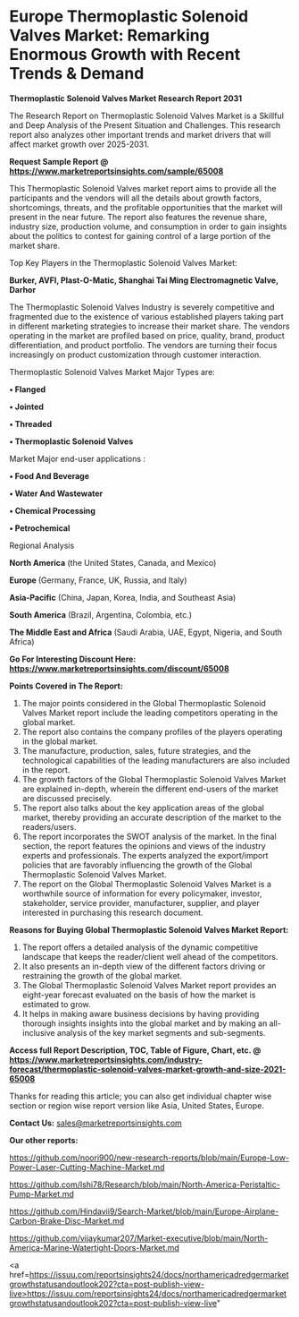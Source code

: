 # Europe Thermoplastic Solenoid Valves Market: Remarking Enormous Growth with Recent Trends & Demand

<strong>Thermoplastic Solenoid Valves Market Research Report 2031</strong>

The Research Report on Thermoplastic Solenoid Valves Market is a Skillful and Deep Analysis of the Present Situation and Challenges. This research report also analyzes other important trends and market drivers that will affect market growth over 2025-2031.

<strong>Request Sample Report @ <a href=https://www.marketreportsinsights.com/sample/65008>https://www.marketreportsinsights.com/sample/65008</a></strong>

This Thermoplastic Solenoid Valves market report aims to provide all the participants and the vendors will all the details about growth factors, shortcomings, threats, and the profitable opportunities that the market will present in the near future. The report also features the revenue share, industry size, production volume, and consumption in order to gain insights about the politics to contest for gaining control of a large portion of the market share.

Top Key Players in the Thermoplastic Solenoid Valves Market:

<strong>Burker, AVFI, Plast-O-Matic, Shanghai Tai Ming Electromagnetic Valve, Darhor</strong>

The Thermoplastic Solenoid Valves Industry is severely competitive and fragmented due to the existence of various established players taking part in different marketing strategies to increase their market share. The vendors operating in the market are profiled based on price, quality, brand, product differentiation, and product portfolio. The vendors are turning their focus increasingly on product customization through customer interaction.

Thermoplastic Solenoid Valves Market Major Types are:

<strong>• Flanged

• Jointed

• Threaded

• Thermoplastic Solenoid Valves</strong>

Market Major end-user applications :

<strong>• Food And Beverage

• Water And Wastewater

• Chemical Processing

• Petrochemical</strong>

Regional Analysis

</u><strong><b>North America</b></strong> (the United States, Canada, and Mexico)

<strong><b>Europe </b></strong>(Germany, France, UK, Russia, and Italy)

<strong><b>Asia-Pacific</b></strong> (China, Japan, Korea, India, and Southeast Asia)

<strong><b>South America</b></strong> (Brazil, Argentina, Colombia, etc.)

<strong><b>The Middle East and Africa</b></strong> (Saudi Arabia, UAE, Egypt, Nigeria, and South Africa)

<strong>Go For Interesting Discount Here: <a href=https://www.marketreportsinsights.com/discount/65008>https://www.marketreportsinsights.com/discount/65008</a></strong>

<strong>Points Covered in The Report:</strong>
<ol>
  <li>The major points considered in the Global Thermoplastic Solenoid Valves Market report include the leading competitors operating in the global market.</li>
  <li>The report also contains the company profiles of the players operating in the global market.</li>
  <li>The manufacture, production, sales, future strategies, and the technological capabilities of the leading manufacturers are also included in the report.</li>
  <li>The growth factors of the Global Thermoplastic Solenoid Valves Market are explained in-depth, wherein the different end-users of the market are discussed precisely.</li>
  <li>The report also talks about the key application areas of the global market, thereby providing an accurate description of the market to the readers/users.</li>
  <li>The report incorporates the SWOT analysis of the market. In the final section, the report features the opinions and views of the industry experts and professionals. The experts analyzed the export/import policies that are favorably influencing the growth of the Global Thermoplastic Solenoid Valves Market.</li>
  <li>The report on the Global Thermoplastic Solenoid Valves Market is a worthwhile source of information for every policymaker, investor, stakeholder, service provider, manufacturer, supplier, and player interested in purchasing this research document.</li>
</ol>
<strong>Reasons for Buying Global Thermoplastic Solenoid Valves Market Report:</strong>

<ol>
  <li>The report offers a detailed analysis of the dynamic competitive landscape that keeps the reader/client well ahead of the competitors.</li>
  <li>It also presents an in-depth view of the different factors driving or restraining the growth of the global market.</li>
  <li>The Global Thermoplastic Solenoid Valves Market report provides an eight-year forecast evaluated on the basis of how the market is estimated to grow.</li>
  <li>It helps in making aware business decisions by having providing thorough insights insights into the global market and by making an all-inclusive analysis of the key market segments and sub-segments.</li>
</ol>
<strong>Access full Report Description, TOC, Table of Figure, Chart, etc. @ <a href=https://www.marketreportsinsights.com/industry-forecast/thermoplastic-solenoid-valves-market-growth-and-size-2021-65008>https://www.marketreportsinsights.com/industry-forecast/thermoplastic-solenoid-valves-market-growth-and-size-2021-65008</a></strong>


Thanks for reading this article; you can also get individual chapter wise section or region wise report version like Asia, United States, Europe.

<strong>Contact Us:</strong>
sales@marketreportsinsights.com

<strong>Our other reports:</strong>

<a href=https://github.com/noori900/new-research-reports/blob/main/Europe-Low-Power-Laser-Cutting-Machine-Market.md>https://github.com/noori900/new-research-reports/blob/main/Europe-Low-Power-Laser-Cutting-Machine-Market.md</a>

<a href=https://github.com/Ishi78/Research/blob/main/North-America-Peristaltic-Pump-Market.md>https://github.com/Ishi78/Research/blob/main/North-America-Peristaltic-Pump-Market.md</a>

<a href=https://github.com/Hindavii9/Search-Market/blob/main/Europe-Airplane-Carbon-Brake-Disc-Market.md>https://github.com/Hindavii9/Search-Market/blob/main/Europe-Airplane-Carbon-Brake-Disc-Market.md</a>

<a href=https://github.com/vijaykumar207/Market-executive/blob/main/North-America-Marine-Watertight-Doors-Market.md>https://github.com/vijaykumar207/Market-executive/blob/main/North-America-Marine-Watertight-Doors-Market.md</a>

<a href=https://issuu.com/reportsinsights24/docs/northamericadredgermarketgrowthstatusandoutlook202?cta=post-publish-view-live>https://issuu.com/reportsinsights24/docs/northamericadredgermarketgrowthstatusandoutlook202?cta=post-publish-view-live</a>"
